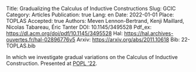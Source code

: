 Title: Gradualizing the Calculus of Inductive Constructions
Slug: GCIC
Category: Articles
Publication: true
Lang: en
Date: 2022-01-01
Place: TOPLAS
Accepted: true
Authors: Meven Lennon-Bertrand, Kenji Maillard, Nicolas Tabareau, Éric Tanter
DOI: 10.1145/3495528
Pdf_ex: https://dl.acm.org/doi/pdf/10.1145/3495528
Hal: https://hal.archives-ouvertes.fr/hal-02896776v5
Arxiv: https://arxiv.org/abs/2011.10618
Bib: 22-TOPLAS.bib

In which we investigate gradual variations on the Calculus of Inductive Construction. Presented at [POPL '22](talks).

<!-- We observe, a tradeoff between graduality
and the key properties of normalization and closure of universes under dependent product that CIC enjoys.

Beyond this Fire Triangle of Graduality, we explore the gradualization of CIC with three different compromises, each relaxing one edge of the Fire Triangle.
We develop a parametrized presentation of Gradual CIC that encompasses all three variations, and develop their metatheory.

We first present a bidirectional elaboration of Gradual CIC to a dependently-typed cast calculus,
which elucidates the interrelation between typing, conversion, and the gradual guarantees.

We then use a syntactic model into CIC to inform the design of a safe, confluent reduction, and establish, when applicable, normalization.
We also study the stronger notion of graduality as embedding-projection pairs formulated by New and Ahmed, using appropriate semantic model constructions. -->